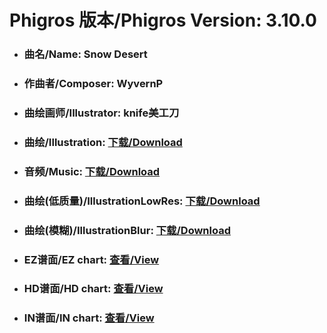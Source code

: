 
# Phigros 版本/Phigros Version:  3.10.0

- ### __曲名/Name:  Snow Desert__

- ### __作曲者/Composer:  WyvernP__

- ### __曲绘画师/Illustrator:  knife美工刀__

- ### __曲绘/Illustration:  [下载/Download](https://github.com/Po6647A/PAR/releases/download/3.10.0/1011.png)__

- ### __音频/Music:  [下载/Download](https://github.com/Po6647A/PAR/releases/download/3.10.0/1868.ogg)__

- ### __曲绘(低质量)/IllustrationLowRes:  [下载/Download](https://github.com/Po6647A/PAR/releases/download/3.10.0/1503.png)__

- ### __曲绘(模糊)/IllustrationBlur:  [下载/Download](https://github.com/Po6647A/PAR/releases/download/3.10.0/1257.png)__


- ### __EZ谱面/EZ chart:  [查看/View](./EZ.json/index.html)__

- ### __HD谱面/HD chart:  [查看/View](./HD.json/index.html)__

- ### __IN谱面/IN chart:  [查看/View](./IN.json/index.html)__
